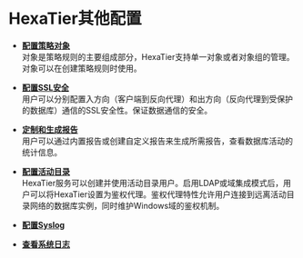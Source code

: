 # HexaTier其他配置<a name="dbss_01_0159"></a>

-   **[配置策略对象](配置策略对象.md)**  
对象是策略规则的主要组成部分，HexaTier支持单一对象或者对象组的管理。对象可以在创建策略规则时使用。
-   **[配置SSL安全](配置SSL安全.md)**  
用户可以分别配置入方向（客户端到反向代理）和出方向（反向代理到受保护的数据库）通信的SSL安全性。保证数据通信的安全。
-   **[定制和生成报告](定制和生成报告.md)**  
用户可以通过内置报告或创建自定义报告来生成所需报告，查看数据库活动的统计信息。
-   **[配置活动目录](配置活动目录.md)**  
HexaTier服务可以创建并使用活动目录用户。启用LDAP或域集成模式后，用户可以将HexaTier设置为鉴权代理。鉴权代理特性允许用户连接到远离活动目录网络的数据库实例，同时维护Windows域的鉴权机制。
-   **[配置Syslog](配置Syslog.md)**  

-   **[查看系统日志](查看系统日志.md)**  


